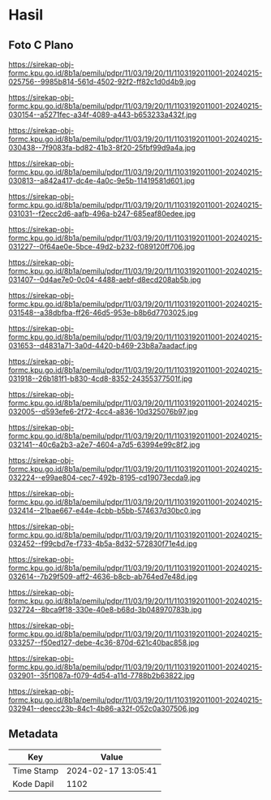 # Hasil

## Foto C Plano

https://sirekap-obj-formc.kpu.go.id/8b1a/pemilu/pdpr/11/03/19/20/11/1103192011001-20240215-025756--9985b814-561d-4502-92f2-ff82c1d0d4b9.jpg

https://sirekap-obj-formc.kpu.go.id/8b1a/pemilu/pdpr/11/03/19/20/11/1103192011001-20240215-030154--a5271fec-a34f-4089-a443-b653233a432f.jpg

https://sirekap-obj-formc.kpu.go.id/8b1a/pemilu/pdpr/11/03/19/20/11/1103192011001-20240215-030438--7f9083fa-bd82-41b3-8f20-25fbf99d9a4a.jpg

https://sirekap-obj-formc.kpu.go.id/8b1a/pemilu/pdpr/11/03/19/20/11/1103192011001-20240215-030813--a842a417-dc4e-4a0c-9e5b-11419581d601.jpg

https://sirekap-obj-formc.kpu.go.id/8b1a/pemilu/pdpr/11/03/19/20/11/1103192011001-20240215-031031--f2ecc2d6-aafb-496a-b247-685eaf80edee.jpg

https://sirekap-obj-formc.kpu.go.id/8b1a/pemilu/pdpr/11/03/19/20/11/1103192011001-20240215-031227--0f64ae0e-5bce-49d2-b232-f089120ff706.jpg

https://sirekap-obj-formc.kpu.go.id/8b1a/pemilu/pdpr/11/03/19/20/11/1103192011001-20240215-031407--0d4ae7e0-0c04-4488-aebf-d8ecd208ab5b.jpg

https://sirekap-obj-formc.kpu.go.id/8b1a/pemilu/pdpr/11/03/19/20/11/1103192011001-20240215-031548--a38dbfba-ff26-46d5-953e-b8b6d7703025.jpg

https://sirekap-obj-formc.kpu.go.id/8b1a/pemilu/pdpr/11/03/19/20/11/1103192011001-20240215-031653--d4831a71-3a0d-4420-b469-23b8a7aadacf.jpg

https://sirekap-obj-formc.kpu.go.id/8b1a/pemilu/pdpr/11/03/19/20/11/1103192011001-20240215-031918--26b181f1-b830-4cd8-8352-24355377501f.jpg

https://sirekap-obj-formc.kpu.go.id/8b1a/pemilu/pdpr/11/03/19/20/11/1103192011001-20240215-032005--d593efe6-2f72-4cc4-a836-10d325076b97.jpg

https://sirekap-obj-formc.kpu.go.id/8b1a/pemilu/pdpr/11/03/19/20/11/1103192011001-20240215-032141--40c6a2b3-a2e7-4604-a7d5-63994e99c8f2.jpg

https://sirekap-obj-formc.kpu.go.id/8b1a/pemilu/pdpr/11/03/19/20/11/1103192011001-20240215-032224--e99ae804-cec7-492b-8195-cd19073ecda9.jpg

https://sirekap-obj-formc.kpu.go.id/8b1a/pemilu/pdpr/11/03/19/20/11/1103192011001-20240215-032414--21bae667-e44e-4cbb-b5bb-574637d30bc0.jpg

https://sirekap-obj-formc.kpu.go.id/8b1a/pemilu/pdpr/11/03/19/20/11/1103192011001-20240215-032452--f99cbd7e-f733-4b5a-8d32-572830f71e4d.jpg

https://sirekap-obj-formc.kpu.go.id/8b1a/pemilu/pdpr/11/03/19/20/11/1103192011001-20240215-032614--7b29f509-aff2-4636-b8cb-ab764ed7e48d.jpg

https://sirekap-obj-formc.kpu.go.id/8b1a/pemilu/pdpr/11/03/19/20/11/1103192011001-20240215-032724--8bca9f18-330e-40e8-b68d-3b048970783b.jpg

https://sirekap-obj-formc.kpu.go.id/8b1a/pemilu/pdpr/11/03/19/20/11/1103192011001-20240215-033257--f50ed127-debe-4c36-870d-621c40bac858.jpg

https://sirekap-obj-formc.kpu.go.id/8b1a/pemilu/pdpr/11/03/19/20/11/1103192011001-20240215-032901--35f1087a-f079-4d54-a11d-7788b2b63822.jpg

https://sirekap-obj-formc.kpu.go.id/8b1a/pemilu/pdpr/11/03/19/20/11/1103192011001-20240215-032941--deecc23b-84c1-4b86-a32f-052c0a307506.jpg


## Metadata

| Key        | Value               |
| ---------- | ------------------- |
| Time Stamp | 2024-02-17 13:05:41 |
| Kode Dapil | 1102                |



